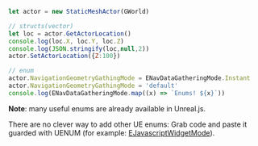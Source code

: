 ```js
let actor = new StaticMeshActor(GWorld)

// structs(vector)
let loc = actor.GetActorLocation()
console.log(loc.X, loc.Y, loc.Z)
console.log(JSON.stringify(loc,null,2))
actor.SetActorLocation({Z:100})

// enum
actor.NavigationGeometryGathingMode = ENavDataGatheringMode.Instant
actor.NavigationGeometryGathingMode = 'default'
console.log(ENavDataGatheringMode.map((x) => `Enums! ${x}`))
```

**Note**: many useful enums are already available in Unreal.js. 

There are no clever way to add other UE enums: Grab code and paste it guarded with UENUM (for example: [EJavascriptWidgetMode](https://github.com/ncsoft/Unreal.js-core/blob/master/Source/JavascriptEditor/JavascriptEditorLibrary.h#L8)).